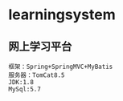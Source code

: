 # learningsystem
## 网上学习平台 

    框架：Spring+SpringMVC+MyBatis
    服务器：TomCat8.5
    JDK:1.8
    MySql:5.7

